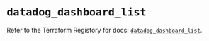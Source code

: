 # `datadog_dashboard_list`

Refer to the Terraform Registory for docs: [`datadog_dashboard_list`](https://www.terraform.io/docs/providers/datadog/r/dashboard_list).
